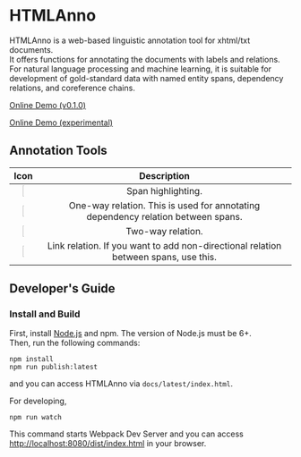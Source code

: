 # HTMLAnno
HTMLAnno is a web-based linguistic annotation tool for xhtml/txt documents.  
It offers functions for annotating the documents with labels and relations.  
For natural language processing and machine learning, it is suitable for development of gold-standard data with named entity spans, dependency relations, and coreference chains.  

[Online Demo (v0.1.0)](https://paperai.github.io/htmlanno/0.1.0)

[Online Demo (experimental)](https://paperai.github.io/htmlanno/latest)

## Annotation Tools
| Icon | Description |
|:---:|:---:|
| <img src="https://github.com/paperai/pdfanno/blob/master/icons/fa-pencil.png" width="7%"> | Span highlighting. |
| <img src="https://github.com/paperai/pdfanno/blob/master/icons/fa-long-arrow-right.png" width="7%"> | One-way relation. This is used for annotating dependency relation between spans. |
| <img src="https://github.com/paperai/pdfanno/blob/master/icons/fa-arrows-h.png" width="7%"> | Two-way relation. |
| <img src="https://github.com/paperai/pdfanno/blob/master/icons/fa-minus.png" width="7%"> | Link relation. If you want to add non-directional relation between spans, use this. |

## Developer's Guide

### Install and Build
First, install [Node.js](https://nodejs.org/) and npm. The version of Node.js must be 6+.  
Then, run the following commands:
```
npm install
npm run publish:latest
```
and you can access HTMLAnno via `docs/latest/index.html`.  

For developing,
```
npm run watch
```
This command starts Webpack Dev Server and you can access [http://localhost:8080/dist/index.html](http://localhost:8080/dist/index.html) in your browser.
